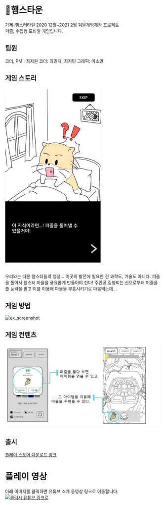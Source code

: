 # 🐹햄스타운
가제-햄스터타일
2020 12월~2021 2월 겨울게임제작 프로젝트  
퍼즐, 수집형 모바일 게임입니다.  

## 팀원
코더, PM : 최지원
코더: 최민지, 최지민
그래픽: 이소민

## 게임 스토리
![ex_screenshot](./img/인트로.png)

<br/>
우리와는 다른 햄스터들의 행성…  
이곳의 발전에 필요한 건 과학도, 기술도 아니다.  
퍼즐을 풀어서 햄스터 마을을 풍요롭게 만들어야 한다!  
주인공 김햄찌는 신으로부터 퍼즐을 풀 능력을 받고   
이를 이용해 마을을 부흥시키기로 마음먹는데…  

## 게임 방법
![ex_screenshot](./img/룰.png)

## 게임 컨텐츠
![ex_screenshot](./img/컨텐츠.png)

## 출시
[플레이 스토어 다운로드 링크](https://play.google.com/store/apps/details?id=com.ewha.hamsterTile)  

# 플레이 영상
아래 이미지를 클릭하면 유튜브 소개 동영상 링크로 이동합니다.  
[![클릭시 유튜브 링크로 ](http://i.ytimg.com/vi/LHmfcxxa0xk/0.jpg)](https://www.youtube.com/watch?v=LHmfcxxa0xk) 

